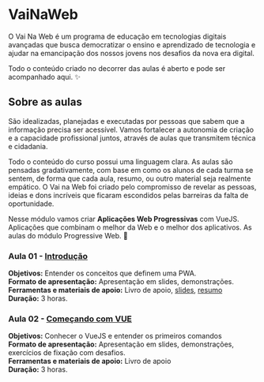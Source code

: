 # VaiNaWeb

O Vai Na Web é um programa de educação em tecnologias digitais avançadas que busca democratizar o ensino e aprendizado de tecnologia e ajudar na emancipação dos nossos jovens nos desafios da nova era digital.

Todo o conteúdo criado no decorrer das aulas é aberto e pode ser acompanhado aqui. :sparkles:

## Sobre as aulas

São idealizadas, planejadas e executadas por pessoas que sabem que a informação precisa ser acessível. Vamos fortalecer a autonomia de criação e a capacidade profissional juntos, através de aulas que transmitem técnica e cidadania.

Todo o conteúdo do curso possui uma linguagem clara. As aulas são pensadas gradativamente, com base em como os alunos de cada turma se sentem, de forma que cada aula, resumo, ou outro material seja realmente empático. O Vai na Web foi criado pelo compromisso de revelar as pessoas, ideias e dons incríveis que ficaram escondidos pelas barreiras da falta de oportunidade.

Nesse módulo vamos criar **Aplicações Web Progressivas** com VueJS. Aplicações que combinam o melhor da Web e o melhor dos aplicativos. As aulas do módulo Progressive Web. :rocket:

### Aula 01 - [Introdução](aulas/aula01/aula.md)

**Objetivos:** Entender os conceitos que definem uma PWA.<br>
**Formato de apresentação:** Apresentação em slides, demonstrações. <br>
**Ferramentas e materiais de apoio:** Livro de apoio, [slides](http://slides.com/vainaweb/pwa-01), [resumo](aulas/aula01/resumo.md) <br>
**Duração:** 3 horas.

### Aula 02 - [Começando com VUE](aulas/aula02/aula.md)

**Objetivos:** Conhecer o VueJS e entender os primeiros comandos<br>
**Formato de apresentação:** Apresentação em slides, demonstrações, exercícios de fixação com desafios.<br>
**Ferramentas e materiais de apoio:** Livro de apoio<br>
**Duração:** 3 horas.
